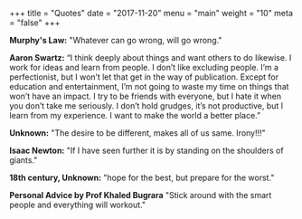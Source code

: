 +++
title = "Quotes"
date = "2017-11-20"
menu = "main"
weight = "10"
meta = "false"
+++

**Murphy's Law:** "Whatever can go wrong, will go wrong."

**Aaron Swartz:** “I think deeply about things and want others to do likewise. I work for ideas and learn from people. I don’t like excluding people. I’m a perfectionist, but I won’t let that get in the way of publication. Except for education and entertainment, I’m not going to waste my time on things that won’t have an impact. I try to be friends with everyone, but I hate it when you don’t take me seriously. I don’t hold grudges, it’s not productive, but I learn from my experience. I want to make the world a better place.”

**Unknown:** "The desire to be different, makes all of us same. Irony!!!"

**Isaac Newton:** "If I have seen further it is by standing on the shoulders of giants."

**18th century, Unknown:** "hope for the best, but prepare for the worst."

**Personal Advice by Prof Khaled Bugrara** "Stick around with the smart people and everything will workout."
